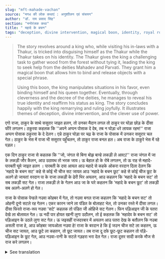 ```yaml
---
slug: "mft-mahade-vachan"
source: "मगध की लोक कथाएं : अनुशाीलन एवं संचयन"
author: "डॉ. राम प्रसाद सिंह"
section: "मनोरंजक कथा"
title: " महादे के बचन"
tags: "deception, divine intervention, magical boon, identity, royal romance"
---
```

<blockquote>
The story revolves around a king who, while visiting his in-laws with a Thakur, is tricked into disguising himself as the Thakur while the Thakur takes on his identity. The Thakur gives the king a challenging task to gather wood from the forest without tying it, leading the king to seek help from the deities Mahadev and Parvati. They grant him a magical boon that allows him to bind and release objects with a special phrase.

Using this boon, the king manipulates situations in his favor, even binding himself and his queen together. Eventually, through cleverness and the decree of the deities, he manages to reveal his true identity and reaffirm his status as king. The story concludes happily with the king remarrying and ruling joyfully. It illustrates themes of deception, divine intervention, and the clever use of power.
</blockquote>

एगो राजा, ठाकुर के साथे ससुरार जाइत हलन, तो उनका मैदान लगल तो ठाकुर पर घोड़ा छोड़ के दीसा फीरे लगलन। ठकुरवा कहलक कि ''अपने अप्पन पोसाक दे देब, तब न घोड़ा धरे लायक रहम!'' राजा अप्पन पोसाक ठकुरवा के दे देलन। एन्ने ठाकुर घोड़ा पर चढ़ के राजा के पोसाक में उनकर ससुरार चल गेल। ठाकुर के भेस में राजा भी ससुरार पहुँचलन, तो ठाकुर राजा बनल हल। अब राजा के ठाकुरे भेस में रहे पड़ल। 

एक दिन ठाकुर राजा से कहलक कि ''जो, जंगल से बिना बोझ बान्हे लकड़ी ले आवऽ!'' राजा जंगल में जा के लकड़ी जौर कैलन, आउ उठावथ तो भरक जाय। ऊ बेहाल हो के रोबे लगलन, तो ऊ राह से महादे-पारबती घूमे जाइत हलन । पारबती के दया आयल आउ महादे से कहके ओकरा वरदान दिला देलन कि 'महादे के बचन सट' कहे से कोई भी चीज सट जायत आउ 'महादे के बचन छूट' कहे से कोई चीज छूट के अलगे हो जायत! वरदान पा के राजा लकड़ी के ढेरी भिर अयलन, आउ कहलन कि 'महादे के बचन सट' तो सब लकड़ी सट गेल। राजा लकड़ी ले के गेलन आउ जा के घरे कहलन कि 'महादे के बचन छूट' तो लकड़ी सब अलगे-अलगे हो गेल। 

राजा के पोसाक पेन्हले नउवा कोहबर में गेल, तो नउवा बनल राजा कहलन कि 'महादे के बचन सट' तो ओहनी दूनो सटले रह गेलन। एकर कारन जाने ला पंडित के बोलाहट भेल, तो उनका रस्ते में दीसा लगल। दीसा फिरते राजा-रूप नउवा 'सटे' कहलक तो पंडित जी ओहिजे सट गेलन। फिन पड़िआइन जी के पतरा देखे ला बोलावल गेल। ऊ नदी पार होयत खानी लुगा उठौलन, तो ई कहलक कि 'महादेव के बचन सट' तो पड़िआइन के उठले लुगा सट गेल। ऊ जइसहीं राजदरबार में अयलन आउ पतरा देख के बतौलन कि नउबा असली राजा हे, आउ कोहबर जायओला नउवा हे! राजा के बरदान हे कि ई जउन चीज सटे ला कहतन, ऊ चीज सट जायत, आउ छूटे ला कहतन, तो छूट जायत। तब राजा दू दफे छूट-छूट कहलन तो पॉड़े-पड़िआइन के छूट गेल, आउ नउवा-रानी के सटले गड़हरा भरा देल गेल। राजा दूसर सादी करके मौज से राज करे लगलन। 


<details>
<summary>See translation</summary>

Once, a king went to his in-laws along with a Thakur, and when they reached the fields, the Thakur let his horse loose and began to gallop. The Thakur said, "If you give me your clothes, then the horse will be able to hold on!" The king gave his clothes to the Thakur. Thus, the Thakur mounted the horse and went to the king's in-laws wearing his clothes. In the guise of the Thakur, the king also reached the in-laws, and the Thakur became the king. Now, the king had to remain in the disguise of the Thakur.

One day, the Thakur told the king, "Go to the forest and bring wood without tying any burden!" The king went to the forest and gathered wood, but when he tried to lift it, he found it too heavy. Exhausted, he started to cry. At that time, Mahadev and Parvati were wandering around. Parvati took pity and asked Mahadev to grant the king a boon, saying, "By saying 'Mahadev's word binds,' anything can be bound, and by saying 'Mahadev's word releases,' anything can be released!" With this boon, the king arrived at the pile of wood and said, "Mahadev's word binds!" and all the wood was bound together. The king took the wood home and then said, "Mahadev's word releases!" and all the wood got separated.

The king, dressed as a newlywed, entered the marriage chamber and said, "Mahadev's word binds," causing both of them to remain bound together. To understand this situation, a priest was called, and as he was approaching, he encountered the king in the guise of a newlywed who said, "They are bound," and the priest got stuck there. Then, a lady was called to observe the situation. As she crossed the river, she lifted her saree, and upon saying, "Mahadev's word binds," the lifted saree got stuck. As soon as she arrived at the royal court and observed the situation, she declared that the newlywed is the true king, and the one going to the marriage chamber is merely a newlywed! The king's boon states that whatever he says is bound will be bound, and whatever he says is released will be released. Then the king repeatedly said "release," and the lady was released, while the newlywed and queen were bound together. The king then remarried and began to rule joyfully.
</details>